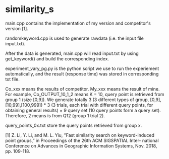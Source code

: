 # similarity_s

main.cpp contains the implementation of my version and competitor's version [1].

randomkeyword.cpp is used to generate rawdata (i.e. the input file input.txt).

After the data is generated, main.cpp will read input.txt by using get_keyword() and build the corresponding index.

experiment_vary_pg.py is the python script we use to run the experiement automatically, and the result (response time) was stored in corresponding txt file.

Co_xxx means the results of competitor. My_xxx means the result of mine. For example, Co_OUTPUT_10_1_2 means K = 10, query point is retrieved from group 1 (size [0,9]). We generate totally 3 (3 different types of group, [0,9],[10,99],[100,999]) * 3 (3 trials, each trial with different query points, for obtaining general results) = 9 query set (10 query points form a query set). Therefore, 2 means is from Q12 (group 1 trial 2).

query_points_0x.txt store the query points retrieved from group x.

[1] Z. Li, Y. Li, and M. L. Yiu, ”Fast similarity search on keyword-induced point groups,” in Proceedings of the 26th ACM SIGSPATIAL Inter- national Conference on Advances in Geographic Information Systems, Nov. 2018, pp. 109-118.
